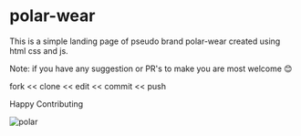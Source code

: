 # polar-wear
This is a simple landing page of pseudo brand polar-wear created using html css and js. 

Note: if you have any suggestion or PR's to make you are most  welcome 😊

fork << clone << edit << commit << push 

Happy Contributing

![polar](https://user-images.githubusercontent.com/113116498/219930814-21c716d9-5baf-4171-85e4-b183e431303f.PNG)
